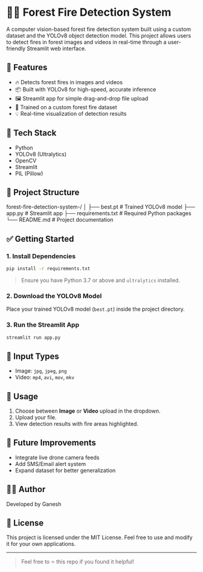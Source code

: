 # 🌲🔥 Forest Fire Detection System

A computer vision-based forest fire detection system built using a custom dataset and the YOLOv8 object detection model. This project allows users to detect fires in forest images and videos in real-time through a user-friendly Streamlit web interface.

## 🚀 Features

- 🔥 Detects forest fires in images and videos
- 📦 Built with YOLOv8 for high-speed, accurate inference
- 🖼️ Streamlit app for simple drag-and-drop file upload
- 🧠 Trained on a custom forest fire dataset
- 💡 Real-time visualization of detection results

## 🧰 Tech Stack

- Python
- YOLOv8 (Ultralytics)
- OpenCV
- Streamlit
- PIL (Pillow)

## 📂 Project Structure

forest-fire-detection-system-/
│
├── best.pt                   # Trained YOLOv8 model
├── app.py                    # Streamlit app
├── requirements.txt          # Required Python packages
└── README.md                 # Project documentation

## ✅ Getting Started
### 1. Install Dependencies

```bash
pip install -r requirements.txt
```

> Ensure you have Python 3.7 or above and `ultralytics` installed.

### 2. Download the YOLOv8 Model

Place your trained YOLOv8 model (`best.pt`) inside the project directory.

### 3. Run the Streamlit App

```bash
streamlit run app.py
```

## 📁 Input Types

- Image: `jpg`, `jpeg`, `png`
- Video: `mp4`, `avi`, `mov`, `mkv`

## 📌 Usage

1. Choose between **Image** or **Video** upload in the dropdown.
2. Upload your file.
3. View detection results with fire areas highlighted.

## 🔮 Future Improvements

- Integrate live drone camera feeds
- Add SMS/Email alert system
- Expand dataset for better generalization

## 🙋‍♂️ Author

Developed by Ganesh

## 📃 License

This project is licensed under the MIT License. Feel free to use and modify it for your own applications.

---

> Feel free to ⭐️ this repo if you found it helpful!
```

